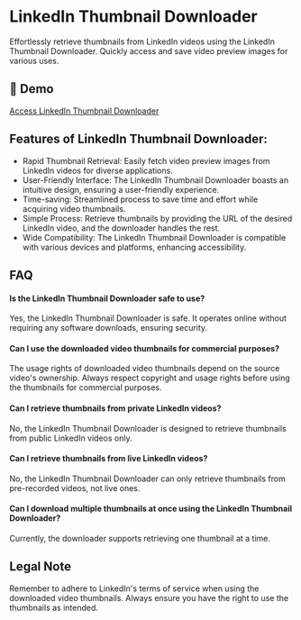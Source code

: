# LinkedIn Thumbnail Downloader

Effortlessly retrieve thumbnails from LinkedIn videos using the LinkedIn Thumbnail Downloader. Quickly access and save video preview images for various uses.

## 🔗 Demo

[Access LinkedIn Thumbnail Downloader](https://imgpanda.com/linkedin-video-thumbnail-downloader/)

## Features of LinkedIn Thumbnail Downloader:

- Rapid Thumbnail Retrieval: Easily fetch video preview images from LinkedIn videos for diverse applications.
- User-Friendly Interface: The LinkedIn Thumbnail Downloader boasts an intuitive design, ensuring a user-friendly experience.
- Time-saving: Streamlined process to save time and effort while acquiring video thumbnails.
- Simple Process: Retrieve thumbnails by providing the URL of the desired LinkedIn video, and the downloader handles the rest.
- Wide Compatibility: The LinkedIn Thumbnail Downloader is compatible with various devices and platforms, enhancing accessibility.

## FAQ

#### Is the LinkedIn Thumbnail Downloader safe to use?

Yes, the LinkedIn Thumbnail Downloader is safe. It operates online without requiring any software downloads, ensuring security.

#### Can I use the downloaded video thumbnails for commercial purposes?

The usage rights of downloaded video thumbnails depend on the source video's ownership. Always respect copyright and usage rights before using the thumbnails for commercial purposes.

#### Can I retrieve thumbnails from private LinkedIn videos?

No, the LinkedIn Thumbnail Downloader is designed to retrieve thumbnails from public LinkedIn videos only.

#### Can I retrieve thumbnails from live LinkedIn videos?

No, the LinkedIn Thumbnail Downloader can only retrieve thumbnails from pre-recorded videos, not live ones.

#### Can I download multiple thumbnails at once using the LinkedIn Thumbnail Downloader?

Currently, the downloader supports retrieving one thumbnail at a time.

## Legal Note

Remember to adhere to LinkedIn's terms of service when using the downloaded video thumbnails. Always ensure you have the right to use the thumbnails as intended.
